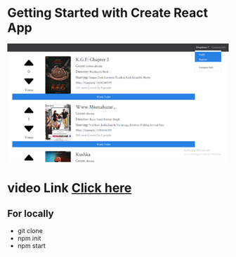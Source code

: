 # Getting Started with Create React App
![](https://github.com/Deepak00619/proj1/blob/master/2021-02-18%20(2).png)

# video Link [Click here](https://drive.google.com/file/d/17wAthNDyyC4hF3b9JhtaQiITfMWu4GHQ/view?usp=sharing)

## For locally
- git clone
- npm init
- npm start
